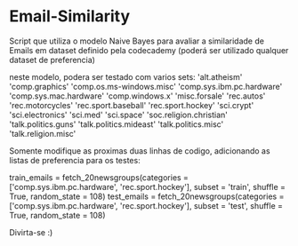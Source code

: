 # Email-Similarity
Script que utiliza o modelo Naive Bayes para avaliar a similaridade de Emails em dataset definido pela codecademy (poderá ser utilizado qualquer dataset de preferencia)

neste modelo, podera ser testado com varios sets:
'alt.atheism'
'comp.graphics'
'comp.os.ms-windows.misc'
'comp.sys.ibm.pc.hardware'
'comp.sys.mac.hardware'
'comp.windows.x'
'misc.forsale'
'rec.autos'
'rec.motorcycles'
'rec.sport.baseball'
'rec.sport.hockey'
'sci.crypt'
'sci.electronics'
'sci.med'
'sci.space'
'soc.religion.christian'
'talk.politics.guns'
'talk.politics.mideast'
'talk.politics.misc'
'talk.religion.misc'


Somente modifique as proximas duas linhas de codigo, adicionando as listas de preferencia para os testes:


train_emails = fetch_20newsgroups(categories = ['comp.sys.ibm.pc.hardware', 'rec.sport.hockey'], subset = 'train', shuffle = True, random_state = 108)
test_emails = fetch_20newsgroups(categories = ['comp.sys.ibm.pc.hardware', 'rec.sport.hockey'], subset = 'test', shuffle = True, random_state = 108)

Divirta-se :)
